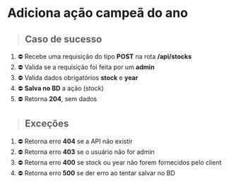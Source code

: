 # Adiciona ação campeã do ano

> ## Caso de sucesso

1. ⛔️  Recebe uma requisição do tipo **POST** na rota **/api/stocks**
2. ⛔️  Valida se a requisição foi feita por um **admin**
3. ⛔️  Valida dados obrigatórios **stock** e **year**
4. ⛔️  **Salva no BD** a ação (stock)
5. ⛔️  Retorna **204**, sem dados

> ## Exceções

1. ⛔️  Retorna erro **404** se a API não existir
2. ⛔️  Retorna erro **403** se o usuário não for admin
3. ⛔️  Retorna erro **400** se stock ou year não forem fornecidos pelo client
4. ⛔️  Retorna erro **500** se der erro ao tentar salvar no BD